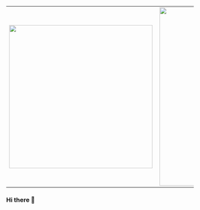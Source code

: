 <center>
  <table>
    <tr>
        <td><div /><img width="385px" align="left" src="https://github-readme-stats.vercel.app/api/top-langs/?username=LEMSantos&hide=html&layout=compact&theme=dracula" /></td>
        <td><img width="480px" align="left" src="https://github-readme-stats.vercel.app/api?username=LEMSantos&theme=dracula" /></td>
    </tr>   
  </table>
</center>

### Hi there 👋

<!--
**LEMSantos/LEMSantos** is a ✨ _special_ ✨ repository because its `README.md` (this file) appears on your GitHub profile.

Here are some ideas to get you started:

- 🔭 I’m currently working on ...
- 🌱 I’m currently learning ...
- 👯 I’m looking to collaborate on ...
- 🤔 I’m looking for help with ...
- 💬 Ask me about ...
- 📫 How to reach me: ...
- 😄 Pronouns: ...
- ⚡ Fun fact: ...
-->

